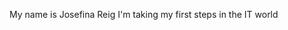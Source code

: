 My name is Josefina Reig 
I'm taking my first steps in the IT world 

<!---
JosefinaReig/JosefinaReig is a ✨ special ✨ repository because its `README.md` (this file) appears on your GitHub profile.
You can click the Preview link to take a look at your changes.
--->
